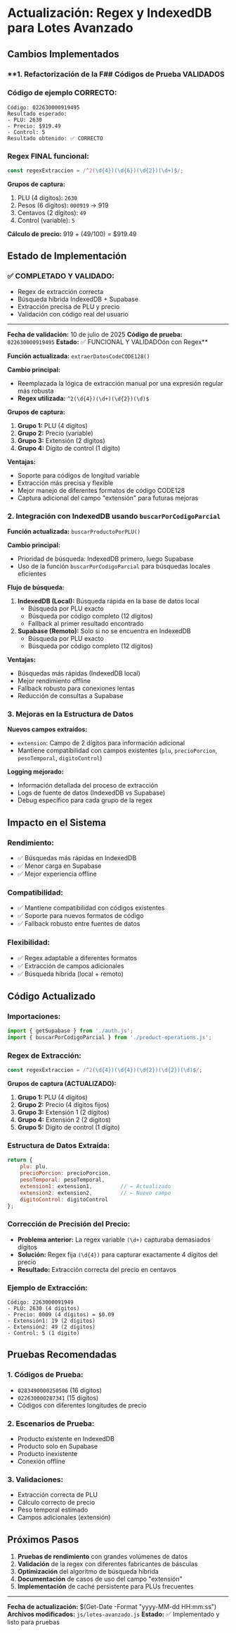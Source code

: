# Actualización: Regex y IndexedDB para Lotes Avanzado

## **Cambios Implementados**

### **1. Refactorización de la F## **Códigos de Prueba VALIDADOS**

### **Código de ejemplo CORRECTO:**
```
Código: 022630000919495
Resultado esperado:
- PLU: 2630
- Precio: $919.49
- Control: 5
Resultado obtenido: ✅ CORRECTO
```

### **Regex FINAL funcional:**
```javascript
const regexExtraccion = /^2(\d{4})(\d{6})(\d{2})(\d+)$/;
```

**Grupos de captura:**
1. PLU (4 dígitos): `2630`
2. Pesos (6 dígitos): `000919` → 919
3. Centavos (2 dígitos): `49`
4. Control (variable): `5`

**Cálculo de precio:** 919 + (49/100) = $919.49

## **Estado de Implementación**

### **✅ COMPLETADO Y VALIDADO:**
- Regex de extracción correcta
- Búsqueda híbrida IndexedDB + Supabase
- Extracción precisa de PLU y precio
- Validación con código real del usuario

---

**Fecha de validación:** 10 de julio de 2025
**Código de prueba:** `022630000919495`
**Estado:** ✅ FUNCIONAL Y VALIDADOón con Regex**

**Función actualizada:** `extraerDatosCodeCODE128()`

**Cambio principal:**
- Reemplazada la lógica de extracción manual por una expresión regular más robusta
- **Regex utilizada:** `^2(\d{4})(\d+)(\d{2})(\d)$`

**Grupos de captura:**
1. **Grupo 1:** PLU (4 dígitos)
2. **Grupo 2:** Precio (variable)
3. **Grupo 3:** Extensión (2 dígitos)
4. **Grupo 4:** Dígito de control (1 dígito)

**Ventajas:**
- Soporte para códigos de longitud variable
- Extracción más precisa y flexible
- Mejor manejo de diferentes formatos de código CODE128
- Captura adicional del campo "extensión" para futuras mejoras

### **2. Integración con IndexedDB usando `buscarPorCodigoParcial`**

**Función actualizada:** `buscarProductoPorPLU()`

**Cambio principal:**
- Prioridad de búsqueda: IndexedDB primero, luego Supabase
- Uso de la función `buscarPorCodigoParcial` para búsquedas locales eficientes

**Flujo de búsqueda:**
1. **IndexedDB (Local):** Búsqueda rápida en la base de datos local
   - Búsqueda por PLU exacto
   - Búsqueda por código completo (12 dígitos)
   - Fallback al primer resultado encontrado
2. **Supabase (Remoto):** Solo si no se encuentra en IndexedDB
   - Búsqueda por PLU exacto
   - Búsqueda por código completo (12 dígitos)

**Ventajas:**
- Búsquedas más rápidas (IndexedDB local)
- Mejor rendimiento offline
- Fallback robusto para conexiones lentas
- Reducción de consultas a Supabase

### **3. Mejoras en la Estructura de Datos**

**Nuevos campos extraídos:**
- `extension`: Campo de 2 dígitos para información adicional
- Mantiene compatibilidad con campos existentes (`plu`, `precioPorcion`, `pesoTemporal`, `digitoControl`)

**Logging mejorado:**
- Información detallada del proceso de extracción
- Logs de fuente de datos (IndexedDB vs Supabase)
- Debug específico para cada grupo de la regex

## **Impacto en el Sistema**

### **Rendimiento:**
- ✅ Búsquedas más rápidas en IndexedDB
- ✅ Menor carga en Supabase
- ✅ Mejor experiencia offline

### **Compatibilidad:**
- ✅ Mantiene compatibilidad con códigos existentes
- ✅ Soporte para nuevos formatos de código
- ✅ Fallback robusto entre fuentes de datos

### **Flexibilidad:**
- ✅ Regex adaptable a diferentes formatos
- ✅ Extracción de campos adicionales
- ✅ Búsqueda híbrida (local + remoto)

## **Código Actualizado**

### **Importaciones:**
```javascript
import { getSupabase } from './auth.js';
import { buscarPorCodigoParcial } from './product-operations.js';
```

### **Regex de Extracción:**
```javascript
const regexExtraccion = /^2(\d{4})(\d{4})(\d{2})(\d{2})(\d)$/;
```

**Grupos de captura (ACTUALIZADO):**
1. **Grupo 1:** PLU (4 dígitos)
2. **Grupo 2:** Precio (4 dígitos fijos)
3. **Grupo 3:** Extensión 1 (2 dígitos)
4. **Grupo 4:** Extensión 2 (2 dígitos)
5. **Grupo 5:** Dígito de control (1 dígito)

### **Estructura de Datos Extraída:**
```javascript
return {
    plu: plu,
    precioPorcion: precioPorcion,
    pesoTemporal: pesoTemporal,
    extension1: extension1,         // ← Actualizado
    extension2: extension2,         // ← Nuevo campo
    digitoControl: digitoControl
};
```

### **Corrección de Precisión del Precio:**
- **Problema anterior:** La regex variable `(\d+)` capturaba demasiados dígitos
- **Solución:** Regex fija `(\d{4})` para capturar exactamente 4 dígitos del precio
- **Resultado:** Extracción correcta del precio en centavos

### **Ejemplo de Extracción:**
```
Código: 2263000091949
- PLU: 2630 (4 dígitos)
- Precio: 0009 (4 dígitos) = $0.09
- Extensión1: 19 (2 dígitos)
- Extensión2: 49 (2 dígitos)
- Control: 5 (1 dígito)
```

## **Pruebas Recomendadas**

### **1. Códigos de Prueba:**
- `0283490000250506` (16 dígitos)
- `022630000287341` (15 dígitos)
- Códigos con diferentes longitudes de precio

### **2. Escenarios de Prueba:**
- Producto existente en IndexedDB
- Producto solo en Supabase
- Producto inexistente
- Conexión offline

### **3. Validaciones:**
- Extracción correcta de PLU
- Cálculo correcto de precio
- Peso temporal estimado
- Campos adicionales (extensión)

## **Próximos Pasos**

1. **Pruebas de rendimiento** con grandes volúmenes de datos
2. **Validación** de la regex con diferentes fabricantes de básculas
3. **Optimización** del algoritmo de búsqueda híbrida
4. **Documentación** de casos de uso del campo "extensión"
5. **Implementación** de caché persistente para PLUs frecuentes

---

**Fecha de actualización:** $(Get-Date -Format "yyyy-MM-dd HH:mm:ss")
**Archivos modificados:** `js/lotes-avanzado.js`
**Estado:** ✅ Implementado y listo para pruebas
